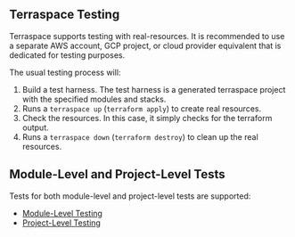 ## Terraspace Testing

Terraspace supports testing with real-resources. It is recommended to use a separate AWS account, GCP project, or cloud provider equivalent that is dedicated for testing purposes.

The usual testing process will:

1. Build a test harness. The test harness is a generated terraspace project with the specified modules and stacks.
2. Runs a `terraspace up` (`terraform apply`) to create real resources.
3. Check the resources. In this case, it simply checks for the terraform output.
4. Runs a `terraspace down` (`terraform destroy`) to clean up the real resources.

## Module-Level and Project-Level Tests

Tests for both module-level and project-level tests are supported:

* [Module-Level Testing](testing/module-testing.md)
* [Project-Level Testing](testing/project-testing.md)
